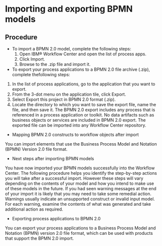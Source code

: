 # Importing and exporting BPMN models

## Procedure

- To import a BPMN 2.0 model, complete the following steps:
    1. Open IBM® Workflow
Center and open the list of process apps.
    2. Click Import.
    3. Browse to the .zip file and import it.
- To export your process applications to a BPMN 2.0 file archive (.zip), complete thefollowing steps:

1. In the list of process applications, go to the application that you want to
export.
2. From the 3-dot menu on the application tile, click Export.
3. Select Export this project in BPMN 2.0 format (.zip).
4. Locate the directory to which you want to save the export file, name the file, and
then save it. 
The BPMN 2.0 export includes any process that is referenced in a process application or toolkit.
No data artifacts such as business objects or services are included in BPMN 2.0 export.
The exported file can be imported into any Workflow Center
repository.

- Mapping BPMN 2.0 constructs to workflow objects after import

You can import elements that use the Business Process Model and Notation (BPMN) Version 2.0 file format.
- Next steps after importing BPMN models

You have now imported your BPMN models successfully into the Workflow Center. The following procedure helps you identify the step-by-step actions you will take after a successful import. However these steps will vary depending on the contents of your model and how you intend to make use of these models in the future. If you had seen warning messages at the end of your import it is likely that you may need to take some remedial action. Warnings usually indicate an unsupported construct or invalid input model. For each warning, examine the contents of what was generated and take additional action as required.
- Exporting process applications to BPMN 2.0

You can export your process applications to a Business Process Model and Notation (BPMN) version 2.0 file format, which can be used with products that support the BPMN 2.0 import.